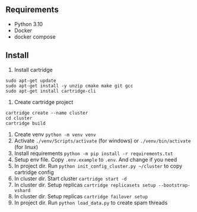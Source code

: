 
## Requirements
- Python 3.10
- Docker
- docker compose

## Install
1. Install cartridge
```shell
sudo apt-get update
sudo apt-get install -y unzip cmake make git gcc
sudo apt-get install cartridge-cli
```
1. Create cartridge project
```shell
cartridge create --name cluster
cd cluster
cartridge build
```

1. Create venv `python -m venv venv`
1. Activate `./venv/Scripts/activate` (for windows) or `./venv/bin/activate` (for linux)
1. Install requirements `python -m pip install -r requirements.txt`
1. Setup env file. Copy `.env.example` to `.env`. And change if you need
1. In project dir. Run `python init_config_cluster.py ~/cluster` to copy cartridge config
1. In cluster dir. Start cluster `cartridge start -d`
1. In cluster dir. Setup replicas `cartridge replicasets setup --bootstrap-vshard`
1. In cluster dir. Setup replicas `cartridge failover setup`
1. In project dir. Run `python load_data.py` to create spam threads
